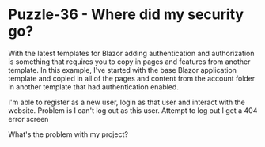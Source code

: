 # Puzzle-36 - Where did my security go?

With the latest templates for Blazor adding authentication and authorization is something that requires you to copy in pages and features from another template. In this example, I've started with the base Blazor application template and copied in all of the pages and content from the account folder in another template that had authentication enabled.

I'm able to register as a new user, login as that user and interact with the website. Problem is I can't log out as this user. Attempt to log out I get a 404 error screen

What's the problem with my project?